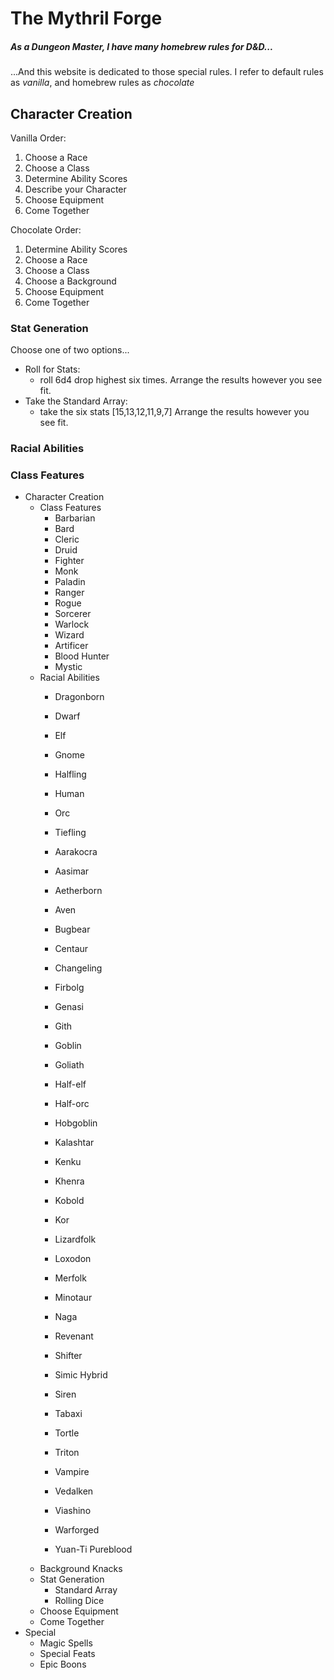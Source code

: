 # The Mythril Forge
##### As a Dungeon Master, I have many homebrew rules for D&D...
...And this website is dedicated to those special rules. I refer to default rules as *vanilla*, and homebrew rules as *chocolate*

## Character Creation

Vanilla Order:
1. Choose a Race
2. Choose a Class
3. Determine Ability Scores
4. Describe your Character
5. Choose Equipment
6. Come Together

Chocolate Order:
1. Determine Ability Scores
2. Choose a Race
3. Choose a Class
4. Choose a Background
5. Choose Equipment
6. Come Together

### Stat Generation
Choose one of two options...

- Roll for Stats:
	- roll 6d4 drop highest six times. Arrange the results however you see fit.
- Take the Standard Array:
	- take the six stats [15,13,12,11,9,7] Arrange the results however you see fit.

### Racial Abilities


### Class Features

- Character Creation
	- Class Features
		- Barbarian
		- Bard
		- Cleric
		- Druid
		- Fighter
		- Monk
		- Paladin
		- Ranger
		- Rogue
		- Sorcerer
		- Warlock
		- Wizard
		- Artificer
		- Blood Hunter
		- Mystic
	- Racial Abilities
		- Dragonborn
		- Dwarf
		- Elf
		- Gnome
		- Halfling
		- Human
		- Orc
		- Tiefling

		- Aarakocra
		- Aasimar
		- Aetherborn
		- Aven
		- Bugbear
		- Centaur
		- Changeling
		- Firbolg
		- Genasi
		- Gith
		- Goblin
		- Goliath
		- Half-elf
		- Half-orc
		- Hobgoblin
		- Kalashtar
		- Kenku
		- Khenra
		- Kobold
		- Kor
		- Lizardfolk
		- Loxodon
		- Merfolk
		- Minotaur
		- Naga
		- Revenant
		- Shifter
		- Simic Hybrid
		- Siren
		- Tabaxi
		- Tortle
		- Triton
		- Vampire
		- Vedalken
		- Viashino
		- Warforged
		- Yuan-Ti Pureblood
	- Background Knacks
	- Stat Generation
		- Standard Array
		- Rolling Dice
	- Choose Equipment
	- Come Together
- Special
	- Magic Spells
	- Special Feats
	- Epic Boons
